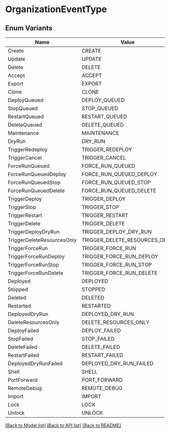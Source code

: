 # OrganizationEventType

## Enum Variants

| Name | Value |
|---- | -----|
| Create | CREATE |
| Update | UPDATE |
| Delete | DELETE |
| Accept | ACCEPT |
| Export | EXPORT |
| Clone | CLONE |
| DeployQueued | DEPLOY_QUEUED |
| StopQueued | STOP_QUEUED |
| RestartQueued | RESTART_QUEUED |
| DeleteQueued | DELETE_QUEUED |
| Maintenance | MAINTENANCE |
| DryRun | DRY_RUN |
| TriggerRedeploy | TRIGGER_REDEPLOY |
| TriggerCancel | TRIGGER_CANCEL |
| ForceRunQueued | FORCE_RUN_QUEUED |
| ForceRunQueuedDeploy | FORCE_RUN_QUEUED_DEPLOY |
| ForceRunQueuedStop | FORCE_RUN_QUEUED_STOP |
| ForceRunQueuedDelete | FORCE_RUN_QUEUED_DELETE |
| TriggerDeploy | TRIGGER_DEPLOY |
| TriggerStop | TRIGGER_STOP |
| TriggerRestart | TRIGGER_RESTART |
| TriggerDelete | TRIGGER_DELETE |
| TriggerDeployDryRun | TRIGGER_DEPLOY_DRY_RUN |
| TriggerDeleteResourcesOnly | TRIGGER_DELETE_RESOURCES_ONLY |
| TriggerForceRun | TRIGGER_FORCE_RUN |
| TriggerForceRunDeploy | TRIGGER_FORCE_RUN_DEPLOY |
| TriggerForceRunStop | TRIGGER_FORCE_RUN_STOP |
| TriggerForceRunDelete | TRIGGER_FORCE_RUN_DELETE |
| Deployed | DEPLOYED |
| Stopped | STOPPED |
| Deleted | DELETED |
| Restarted | RESTARTED |
| DeployedDryRun | DEPLOYED_DRY_RUN |
| DeleteResourcesOnly | DELETE_RESOURCES_ONLY |
| DeployFailed | DEPLOY_FAILED |
| StopFailed | STOP_FAILED |
| DeleteFailed | DELETE_FAILED |
| RestartFailed | RESTART_FAILED |
| DeployedDryRunFailed | DEPLOYED_DRY_RUN_FAILED |
| Shell | SHELL |
| PortForward | PORT_FORWARD |
| RemoteDebug | REMOTE_DEBUG |
| Import | IMPORT |
| Lock | LOCK |
| Unlock | UNLOCK |


[[Back to Model list]](../README.md#documentation-for-models) [[Back to API list]](../README.md#documentation-for-api-endpoints) [[Back to README]](../README.md)


